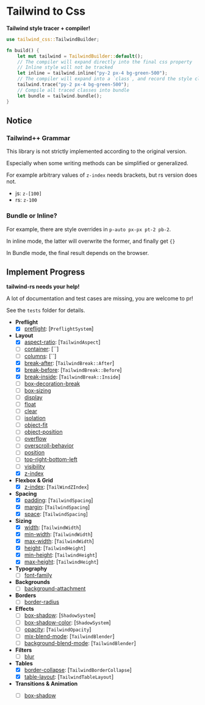 # Tailwind to Css

**Tailwind style tracer + compiler!**

```rust
use tailwind_css::TailwindBuilder;

fn build() {
    let mut tailwind = TailwindBuilder::default();
    // The compiler will expand directly into the final css property
    // Inline style will not be tracked
    let inline = tailwind.inline("py-2 px-4 bg-green-500");
    // The compiler will expand into a `class`, and record the style class used
    tailwind.trace("py-2 px-4 bg-green-500");
    // Compile all traced classes into bundle
    let bundle = tailwind.bundle();
}
```

## Notice

### Tailwind++ Grammar

This library is not strictly implemented according to the original version.

Especially when some writing methods can be simplified or generalized.

For example arbitrary values of `z-index` needs brackets, but rs version does not.

- js: `z-[100]`
- rs: `z-100`

### Bundle or Inline?

For example, there are style overrides in `p-auto px-px pt-2 pb-2`.

In inline mode, the latter will overwrite the former, and finally get `{}`

In Bundle mode, the final result depends on the browser.

## Implement Progress

**tailwind-rs needs your help!**

A lot of documentation and test cases are missing, you are welcome to pr!

See the `tests` folder for details.

- **Preflight**
  - [x] [preflight](https://tailwindcss.com/docs/preflight): [`PreflightSystem`]
- **Layout**
  - [x] [aspect-ratio](https://tailwindcss.com/docs/aspect-ratio): [`TailwindAspect`]
  - [ ] [container](https://tailwindcss.com/docs/container): [``]
  - [ ] [columns](https://tailwindcss.com/docs/columns): [``]
  - [x] [break-after](https://tailwindcss.com/docs/break-after): [`TailwindBreak::After`]
  - [x] [break-before](https://tailwindcss.com/docs/break-before): [`TailwindBreak::Before`]
  - [x] [break-inside](https://tailwindcss.com/docs/break-inside): [`TailwindBreak::Inside`]
  - [ ] [box-decoration-break](https://tailwindcss.com/docs/box-decoration-break)
  - [ ] [box-sizing](https://tailwindcss.com/docs/box-sizing)
  - [ ] [display](https://tailwindcss.com/docs/display)
  - [ ] [float](https://tailwindcss.com/docs/display)
  - [ ] [clear](https://tailwindcss.com/docs/display)
  - [ ] [isolation](https://tailwindcss.com/docs/display)
  - [ ] [object-fit](https://tailwindcss.com/docs/display)
  - [ ] [object-position](https://tailwindcss.com/docs/display)
  - [ ] [overflow](https://tailwindcss.com/docs/display)
  - [ ] [overscroll-behavior](https://tailwindcss.com/docs/display)
  - [ ] [position](https://tailwindcss.com/docs/display)
  - [ ] [top-right-bottom-left](https://tailwindcss.com/docs/display)
  - [ ] [visibility](https://tailwindcss.com/docs/display)
  - [x] [z-index](https://tailwindcss.com/docs/z-index)
- **Flexbox & Grid**
  - [x] [z-index](https://tailwindcss.com/docs/flex-basis): [`TailWindZIndex`]
- **Spacing**
  - [x] [padding](https://tailwindcss.com/docs/padding): [`TailwindSpacing`]
  - [x] [margin](https://tailwindcss.com/docs/margin): [`TailwindSpacing`]
  - [x] [space](https://tailwindcss.com/docs/space): [`TailwindSpacing`]
- **Sizing**
  - [x] [width](https://tailwindcss.com/docs/width): [`TailwindWidth`]
  - [x] [min-width](https://tailwindcss.com/docs/min-width): [`TailwindWidth`]
  - [x] [max-width](https://tailwindcss.com/docs/max-width): [`TailwindWidth`]
  - [x] [height](https://tailwindcss.com/docs/height): [`TailwindHeight`]
  - [x] [min-height](https://tailwindcss.com/docs/min-height): [`TailwindHeight`]
  - [x] [max-height](https://tailwindcss.com/docs/max-height): [`TailwindHeight`]
- **Typography**
  - [ ] [font-family](https://tailwindcss.com/docs/font-family)
- **Backgrounds**
  - [ ] [background-attachment](https://tailwindcss.com/docs/background-attachment)
- **Borders**
  - [ ] [border-radius](https://tailwindcss.com/docs/background-attachment)
- **Effects**
  - [ ] [box-shadow](https://tailwindcss.com/docs/box-shadow): [`ShadowSystem`]
  - [ ] [box-shadow-color](https://tailwindcss.com/docs/box-shadow-color): [`ShadowSystem`]
  - [ ] [opacity](https://tailwindcss.com/docs/opacity): [`TailwindOpacity`]
  - [ ] [mix-blend-mode](https://tailwindcss.com/docs/mix-blend-mode): [`TailwindBlender`]
  - [ ] [background-blend-mode](https://tailwindcss.com/docs/background-blend-mode): [`TailwindBlender`]
- **Filters**
  - [ ] [blur](https://tailwindcss.com/docs/blur)
- **Tables**
  - [x] [border-collapse](https://tailwindcss.com/docs/border-collapse): [`TailwindBorderCollapse`]
  - [x] [table-layout](https://tailwindcss.com/docs/table-layout): [`TailwindTableLayout`]
- **Transitions & Animation**
  - [ ] [box-shadow](https://tailwindcss.com/docs/background-attachment)










